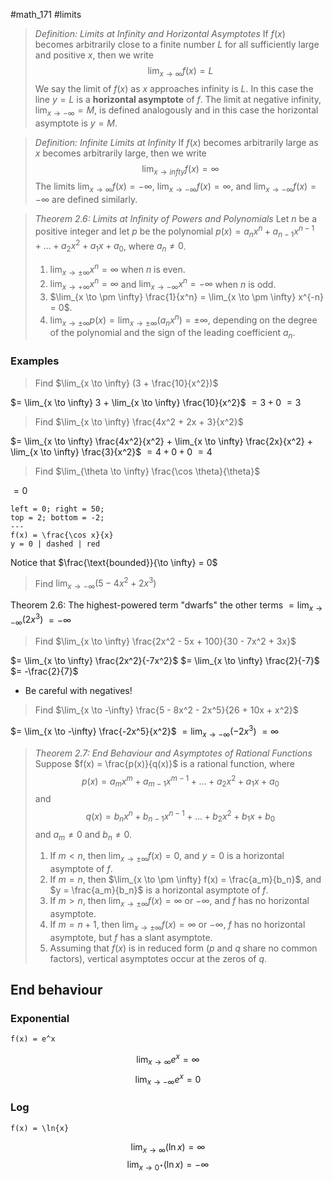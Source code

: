 #math_171 #limits

> *Definition: Limits at Infinity and Horizontal Asymptotes*
> If $f(x)$ becomes arbitrarily close to a finite number $L$ for all sufficiently large and positive $x$, then we write
> $$ \lim_{x \to \infty} f(x) = L $$
> We say the limit of $f(x)$ as $x$ approaches infinity is $L$. In this case the line $y = L$ is a **horizontal asymptote** of $f$. The limit at negative infinity, $\lim_{x \to -\infty} = M$, is defined analogously and in this case the horizontal asymptote is $y = M$.

> *Definition: Infinite Limits at Infinity*
> If $f(x)$ becomes arbitrarily large as $x$ becomes arbitrarily large, then we write
> $$ \lim_{x \to infty} f(x) = \infty $$
> The limits $\lim_{x \to \infty} f(x) = -\infty$, $\lim_{x \to -\infty} f(x) = \infty$, and $\lim_{x \to -\infty} f(x) = -\infty$ are defined similarly.

> *Theorem 2.6: Limits at Infinity of Powers and Polynomials*
> Let $n$ be a positive integer and let $p$ be the polynomial $p(x) = a_n x^n + a_{n - 1} x^{n - 1} + \dots + a_2 x^2 + a_1 x + a_0$, where $a_n \neq 0$.
> 1. $\lim_{x \to \pm \infty} x^n = \infty$ when $n$ is even.
> 2. $\lim_{x \to +\infty} x^n = \infty$ and $\lim_{x \to -\infty} x^n = -\infty$ when $n$ is odd.
> 3. $\lim_{x \to \pm \infty} \frac{1}{x^n} = \lim_{x \to \pm \infty} x^{-n} = 0$.
> 4. $\lim_{x \to \pm \infty} p(x) = \lim_{x \to \pm \infty} (a_n x^n) = \pm \infty$, depending on the degree of the polynomial and the sign of the leading coefficient $a_n$.

### Examples

> Find $\lim_{x \to \infty} (3 + \frac{10}{x^2})$

$= \lim_{x \to \infty} 3 + \lim_{x \to \infty} \frac{10}{x^2}$
$= 3 + 0$
$= 3$

> Find $\lim_{x \to \infty} \frac{4x^2 + 2x + 3}{x^2}$

$= \lim_{x \to \infty} \frac{4x^2}{x^2} + \lim_{x \to \infty} \frac{2x}{x^2} + \lim_{x \to \infty} \frac{3}{x^2}$
$= 4 + 0 + 0$
$= 4$

> Find $\lim_{\theta \to \infty} \frac{\cos \theta}{\theta}$

$= 0$

```desmos-graph
left = 0; right = 50;
top = 2; bottom = -2;
---
f(x) = \frac{\cos x}{x}
y = 0 | dashed | red
```

Notice that $\frac{\text{bounded}}{\to \infty} = 0$

> Find $\lim_{x \to -\infty} (5 - 4x^2 + 2x^3)$

Theorem 2.6: The highest-powered term "dwarfs" the other terms
$= \lim_{x \to -\infty} (2x^3)$
$= -\infty$

> Find $\lim_{x \to \infty} \frac{2x^2 - 5x + 100}{30 - 7x^2 + 3x}$

$= \lim_{x \to \infty} \frac{2x^2}{-7x^2}$
$= \lim_{x \to \infty} \frac{2}{-7}$
$= -\frac{2}{7}$

- Be careful with negatives!

> Find $\lim_{x \to -\infty} \frac{5 - 8x^2 - 2x^5}{26 + 10x + x^2}$

$= \lim_{x \to -\infty} \frac{-2x^5}{x^2}$
$= \lim_{x \to -\infty} (-2x^3)$
$= \infty$

> *Theorem 2.7: End Behaviour and Asymptotes of Rational Functions*
> Suppose $f(x) = \frac{p(x)}{q(x)}$ is a rational function, where
> $$ p(x) = a_m x^m + a_{m - 1} x^{m - 1} + \dots + a_2 x^2 + a_1 x + a_0 $$
> and
> $$ q(x) = b_n x^n + b_{n - 1} x^{n - 1} + \dots + b_2 x^2 + b_1 x + b_0 $$
> and $a_m \neq 0$ and $b_n \neq 0$.
> 1. If $m < n$, then $\lim_{x \to \pm \infty} f(x) = 0$, and $y = 0$ is a horizontal asymptote of $f$.
> 2. If $m = n$, then $\lim_{x \to \pm \infty} f(x) = \frac{a_m}{b_n}$, and $y = \frac{a_m}{b_n}$ is a horizontal asymptote of $f$.
> 3. If $m > n$, then $\lim_{x \to \pm \infty} f(x) = \infty$ or $-\infty$, and $f$ has no horizontal asymptote.
> 4. If $m = n + 1$, then $\lim_{x \to \pm \infty} f(x) = \infty$ or $-\infty$, $f$ has no horizontal asymptote, but $f$ has a slant asymptote.
> 5. Assuming that $f(x)$ is in reduced form ($p$ and $q$ share no common factors), vertical asymptotes occur at the zeros of $q$.

## End behaviour

### Exponential

```desmos-graph
f(x) = e^x
```

$$ \lim_{x \to \infty} e^x = \infty $$
$$ \lim_{x \to -\infty} e^x = 0 $$

### Log

```desmos-graph
f(x) = \ln{x}
```

$$ \lim_{x \to \infty} (\ln x) = \infty $$
$$ \lim_{x \to 0^+} (\ln x) = -\infty $$